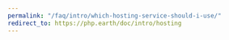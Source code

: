```yaml
---
permalink: "/faq/intro/which-hosting-service-should-i-use/"
redirect_to: https://php.earth/doc/intro/hosting
---
```

